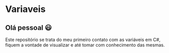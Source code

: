 # Variaveis

## Olá pessoal 😃
Este repositório se trata do meu primeiro contato com as variáveis em C#, fiquem a vontade de visualizar e até tomar
com conhecimento das mesmas.
